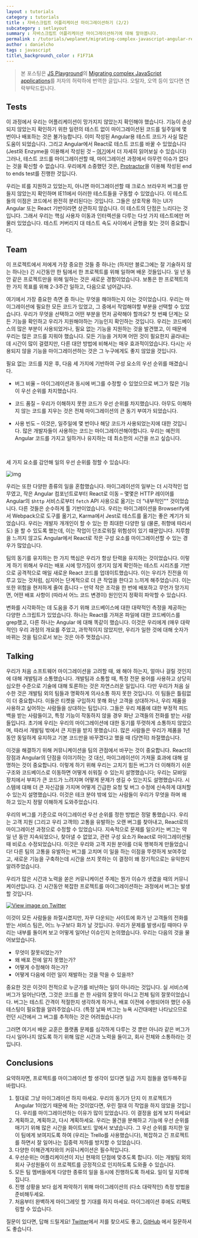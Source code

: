 ```yaml
---
layout : tutorials
category : tutorials
title : 자바스크립트 어플리케이션 마이그레이션하기 (2/2)
subcategory : setlayout
summary : 자바스크립트 어플리케이션 마이그레이션하기에 대해 알아봅니다.
permalink : /tutorials/weplanet/migrating-complex-javascript-angular-react2
author : danielcho
tags : javascript 
title\_background\_color : F1F71A
---
```




> 본 포스팅은 [JS Playground](https://javascriptplayground.com/)의 [Migrating complex JavaScript applications](https://javascriptplayground.com/blog/2017/08/migrating-complex-javascript-angular-react/)를 저자의 허락하에 번역한 글입니다. 오탈자, 오역 등이 있다면 연락부탁드립니다.

  





## Tests

이 과정에서 우리는 어플리케이션이 망가지지 않았는지 확인해야 했습니다. 기능이 손상되지 않았는지 확인하기 위한 일련의 테스트 없이 마이그레이션된 코드를 일주일에 몇 번이나 배포하는 것은 불가능합니다. 이미 작성된 Angular용 테스트 코드가 사실 많은 도움이 되었습니다. 그리고 Angular에서 React로 테스트 코드를 바꿀 수 있었습니다 (Jest와 Enzyme을 이용해서 작성된 것 –  [여기](https://www.sitepoint.com/test-react-components-jest/)에서 더 자세히 읽어보실 수 있습니다) 그러나, 테스트 코드를 마이그레이션할 때, 마이그레이션 과정에서 아무런 이슈가 없다는 것을 확신할 수 없습니다. 우리에게 소중했던 것은, [Protractor](http://www.protractortest.org/#/)을 이용해 작성된 end to ends test를 진행한 것입니다.



우리는 IE를 지원하고 있었는지, 아니면 마이그레이션할 때 크로스 브라우저 버그를 만들지 않았는지 확인하며 IE11에서 이러한 테스트들을 구동할 수 있었습니다. 이 테스트들의 이점은 코드에서 완전히 분리된다는 것입니다. 그들은 상호작용 하는 UI가 Angular 또는 React 기반이라면 상관하지 않습니다. 이 테스트의 단점은 느리다는 것입니다. 그래서 우리는 핵심 사용자 이동과 인터렉션을 다루는 다섯 가지 테스트에만 머물러 있었습니다. 테스트 커버리지 대 테스트 속도 사이에서 균형을 찾는 것이 중요합니다. 





## Team

이 프로젝트에서 저에게 가장 중요한 것들 중 하나는 (하지만 블로그에는 잘 기술하지 않는 하나는) 긴 시간동안 한 팀에서 한 프로젝트를 위해 일하며 배운 것들입니다. 일 년 동안 같은 프로젝트만을 위해 일하는 것은 새로운 경험이었습니다. 보통은 한 프로젝트의 한 가지 목표를 위해 2-3주간 일하고, 다음으로 넘어갑니다. 



여기에서 가장 중요한 측면 중 하나는 무엇을 해야하는지 아는 것이었습니다. 우리는 마이그레이션에 필요한 모든 코드가 있었고, 그 중에서 작업해야할 부분을 선택할 수 있었습니다. 우리가 무엇을 선택하고 어떤 부분을 먼저 공략해야 할까요? 첫 번째 단계는 모든 기능을 확인하고 우리가 지원해야하는 기능인지 확인하는 것입니다. 우리는 코드베이스의 많은 부분이 사용되었거나, 필요 없는 기능을 지원하는 것을 발견했고, 이 때문에 우리는 많은 코드를 지워야 했습니다. 모든 기능을 거치며 어떤 것이 필요한지 골라내는 데 시간이 많이 걸렸지만, 다른 대안 방법에 비해서는 매우 효과적이었습니다. 다시는 사용되지 않을 기능을 마이그레이션하는 것은 그 누구에게도 좋지 않았을 것입니다. 



필요 없는 코드를 지운 후, 다음 세 가지에 기반하여 구성 요소의 우선 순위를 매겼습니다. 

- 버그 비율 – 마이그레이션과 동시에 버그를 수정할 수 있었으므로 버그가 많은 기능이 우선 순위를 차지했습니다.

- 코드 품질 – 우리가 이해하지 못한 코드가 우선 순위를 차지했습니다. 아무도 이해하지 않는 코드를 지우는 것은 전체 마이그레이션의 큰 동기 부여가 되었습니다.

- 사용 빈도 – 이것은, 일주일에 몇 번이나 해당 코드가 사용되었는지에 대한 것입니다. 많은 개발자들이 사용하는 코드는 마이그레이션해야합니다. 우리는 예전의 Angular 코드를 가지고 일하거나 유지하는 데 최소한의 시간을 쓰고 싶습니다. 

  ​

세 가지 요소를 감안해 일의 우선 순위를 정할 수 있습니다:

![img](https://javascriptplayground.com/img/posts/migrating/churn.png)



우리는 또한 다양한 종류의 일을 혼합했습니다. 마이그레이션의 일부는 더 시각적인 업무였고, 작은 Angular 컴포넌트로부터 React로 이동 – 몇몇은 HTTP 레이어를 Angular의 `$http` 서비스로부터 `fetch` API 사용으로 옮기는 더 “내부적인"" 것이었습니다. 다른 것들은 순수하게 툴 기반이었습니다. 우리는 마이그레이션을 Browserify에서 Webpack으로 도구를 옮기고, Karma에서 Jest로 테스트를 옮기는 좋은 계기가 되었습니다.  우리는 개발자 개개인이 할 수 있는 한 최대한 다양한 일 (물론, 취향에 따라서도) 을 할 수 있도록 했는데, 이는 작업이 단조로워질 위험성이 있기 떄문입니다. 지루함을 느끼지 않고도 Angular에서 React로 작은 구성 요소를 마이그레이션할 수 있는 경우가 많았습니다. 



팀의 동기를 유지하는 한 가지 핵심은 우리가 항상 탄력을 유지하는 것이었습니다. 이렇게 하기 위해서 우리는 배포 시에 망가짐이 생기지 않게 확인하는 테스트 시리즈를 기반으로 공격적으로 매일 새로운 React 코드를 업데이트했습니다. 이는 우리가 진전을 이루고 있는 것처럼, 심지어는 단계적으로 더 큰 작업을 한다고 느끼게 해주었습니다. 이는 또한 위험을 현저하게 줄여 줍니다 – 만약 작은 조각을 한 번에 배포하고 무언가 망가지면, 어떤 배포 사항이 (따라서 어느 코드 변경이) 원인인지 정확히 파악할 수 있습니다. 



변화를 시각화하는 데 도움을 주기 위해 코드베이스에 대한 대략적인 측정을 제공하는 다양한 스크립트가 있었습니다. 하나는 React를 가져온 파일에 대한 코드베이스를 grep했고, 다른 하나는 Angular 에 대해 똑같이 했습니다. 이것은 우리에게 (매우 대략적인) 우리 과정의 개요를 주었고, 과학적이지 않았지만, 우리가 일한 것에 대해 숫자가 바뀌는 것을 팀으로서 보는 것은 아주 멋졌습니다.





## Talking

우리가 처음 소프트웨어 마이그레이션을 고려할 때, 왜 해야 하는지, 얼마나 걸릴 것인지에 대해 개발팀과 소통했습니다. 개발팀과 소통할 때, 특정 전문 용어를 사용하고 상당히 심오한 수준으로 기술에 대해 토론하는 것은 자연스러운 일입니다. 다만 우리가 처음 실수한 것은 개발팀 외의 팀들과 명확하게 의사소통 하지 못한 것입니다. 이 팀들은 틀림없이 더 중요합니다. 이들은 티켓을 구입하지 못해 화난 고객을 상대하거나, 우리 제품을 사용하고 싶어하는 사람들을 상대하는 팀입니다. 그들은 우리 제품에 대한 부정적 피드백을 받는 사람들이고, 특정 기능이 작동하지 않을 경우 화난 고객들의 전화를 받는 사람들입니다. 초기에 우리는 우리의 마이그레이션에 대한 동기를 뚜렷하게 소통하지 않았으며, 따라서 개발팀 밖에서 큰 지원을 받지 못했습니다. 많은 사람들은 우리가 제품을 1년 동안 동일하게 유지하고 기본 코드만을 바꾸겠다고 했을 때 (당연히) 좌절했습니다. 



이것을 해결하기 위해 커뮤니케이션을 팀의 관점에서 바꾸는 것이 중요합니다. React의 장점과 Angular의 단점을 이야기하는 것 대신, 마이그레이션이 가져올 효과에 대해 설명하는 것이 중요합니다. 이렇게 하기 위해 우리는 고치기 힘든 버그가 더 이해하기 쉬운 구조와 코드베이스로 이동하면 어떻게 쉬워질 수 있는지 설명했습니다; 우리는 모바일 장치에서 부피가 큰 코드가 느려지며 어떻게 문제가 생길 수 있는지도 설명했습니다. 시스템에 대해 더 큰 자신감을 가지며 어떻게 긴급한 요청 및 버그 수정에 신속하게 대처할 수 있는지 설명했습니다. 이것은 테크 분야 밖에 있는 사람들이 우리가 무엇을 하며 왜 하고 있는지 정말 이해하게 도와주었습니다. 



우리의 버그를 기준으로 마이그레이션 우선 순위를 정한 방법은 정말 통했습니다. 우리는 고객 지원 (그리고 우리 고객의) 고통을 유발하는 오랜 버그를 찾아내고, React로의 마이그레이션 과정으로 수정할 수 있었습니다. 지속적으로 문제를 일으키는 버그는 약 일 년 동안 지속되었으나, 찾아낼 수 없었고, 관련 구성 요소가 React로 마이그레이션될 때 비로소 수정되었습니다. 이것은 우리와 고객 지원 분야를 더욱 행복하게 만들었습니다! 다른 팀의 고통을 유발하는 버그를 고치며 이 일을 하는 이점을 뚜렷하게 보여주었고, 새로운 기능을 구축하는데 시간을 쓰지 못하는 이 결정이 왜 장기적으로는 유익한지 알려주었습니다. 



우리가 많은 시간과 노력을 쏟은 커뮤니케이션 주제는 뭔가 이슈가 생겼을 때의 커뮤니케이션입니다. 긴 시간동안 복잡한 프로젝트를 마이그레이션하는 과정에서 버그는 발생할 것입니다. 



[![View image on Twitter](https://pbs.twimg.com/media/DAeF4P1XkAAc0Kg.jpg:small)](https://twitter.com/beerops/status/866808660030345218/photo/1)



이것이 모든 사람들을 좌절시켰지만, 자꾸 다운되는 사이트에 화가 난 고객들의 전화를 받는 서비스 팀은, 어느 누구보다 화가 날 것입니다. 우리가 문제를 발생시킬 때마다 우리는 내부를 돌이켜 보고 어떻게 일어난 이슈인지 논의했습니다. 우리는 다음의 것을 물어보았습니다.

- 무엇이 잘못되었는가?
- 왜 배포 전에 알지 못했는가?
- 어떻게 수정해야 하는가?
- 어떻게 다음에 이런 일이 재발하는 것을 막을 수 있을까?



중요한 것은 이것이 전적으로 누군가를 비난하는 일이 아니라는 것입니다. 실 서비스에 버그가 일어난다면, 그것은 코드를 쓴 한 사람의 잘못이 아니고 전체 팀의 잘못이었습니다. 버그는 테스트 간격이 적절한지 생각하게 하거나, 배포 이전에 수행되어야 했던 수동 테스팅이 필요함을 알려주었습니다. (특정 날짜 버그는 뉴욕 시간대에만 나타났으므로 런던 시간에서 그 버그를 추적하는 것은 어려웠습니다!) 



그러면 여기서 배운 교훈은 플랫폼 문제를 심각하게 다루는 것 뿐만 아니라 같은 버그가 다시 일어나지 않도록 하기 위해 많은 시간과 노력을 들이고, 회사 전체와 소통하라는 것입니다. 





## Conclusions

요약하자면, 프로젝트를 마이그레이션 할 생각이 있다면 일곱 가지 점들을 염두해주길 바랍니다.

1. 절대로 그냥 마이그레이션 하지 마세요. 우리의 동기가 단지 이 프로젝트가 Angular 1이었기 때문에 하는 것이었다면, 우린 절대 이 작업을 하지 않았을 것입니다. 우리를 마이그레이션하는 이유가 많이 있었습니다. 이 결정을 쉽게 보지 마세요!
2. 계획하고, 계획하고, 다시 계획하세요. 우리는 물건을 분해하고 기능에 우선 순위를 매기기 위해 많은 시간을 화이트보드 앞에서 보냈습니다. 그 우선 순위를 차지한 일이 팀에게 보여지도록 하여 (우리는 Trello를 사용했습니다), 복잡하고 긴 프로젝트를 하면서 잘 일어나는 집중력 저하를 방지할 수 있었습니다.  
3. 다양한 이해관계자와의 커뮤니케이션은 필수적입니다.
4. 우선순위는 어플리케이션이 지닌 현재의 단점에 맞추도록 합니다. 이는 개발팀 외의 회사 구성원들이 이 프로젝트를 긍정적으로 인지하도록 도와줄 수 있습니다. 
5. 모든 팀 멤버들에게 다양한 종류의 일을 동시에 진행하도록 하세요. 일이 덜 지루해집니다.
6. 진행 상황을 보다 쉽게 파악하기 위해 마이그레이션의 (다소 대략적인) 측정 방법을 준비해두세요.
7. 처음부터 완벽하게 마이그레잇 할 기대를 하지 마세요. 마이그레이션 후에도 리팩토링할 수 있습니다.







질문이 있다면, 답해 드릴게요! [Twitter](https://twitter.com/Jack_Franklin)에서 저를 찾으셔도 좋고,  [GitHub](https://github.com/jackfranklin/angular-react-talk) 에서 질문하셔도 좋습니다.  